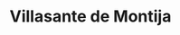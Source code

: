 ---
title: Villasante de Montija
url: /villasante-de-montija/
latitude: 43.059
longitude: -3.476
---
